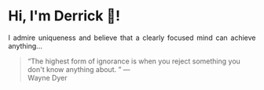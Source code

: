 # Hi, I'm Derrick 👋!
<p align="justify">I admire uniqueness and believe that a clearly focused mind can achieve anything...</p> 
<!-- #quote-start -->
<blockquote>&ldquo;The highest form of ignorance is when you reject something you don't know anything about. &rdquo; &mdash; <footer>Wayne Dyer</footer></blockquote>
<!-- #quote-end -->
